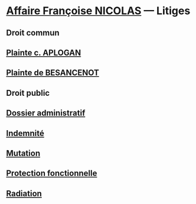 # [Affaire Françoise NICOLAS](fn.md) — Litiges

## Droit commun
## [Plainte c. APLOGAN](./aplogan.md)
## [Plainte de BESANCENOT](./besanc.md)

## Droit public
## [Dossier administratif](./dossadmin.md)
## [Indemnité](./indemnite.md)
## [Mutation](./mutation.md)
## [Protection fonctionnelle](./pf.md)
## [Radiation](./radiation.md)
